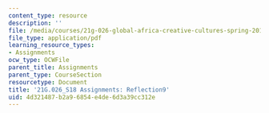 ```yaml
---
content_type: resource
description: ''
file: /media/courses/21g-026-global-africa-creative-cultures-spring-2018/4d321487b2a96854e4de6d3a39cc312e_MIT21G_026S18_Reflection_9.pdf
file_type: application/pdf
learning_resource_types:
- Assignments
ocw_type: OCWFile
parent_title: Assignments
parent_type: CourseSection
resourcetype: Document
title: '21G.026_S18 Assignments: Reflection9'
uid: 4d321487-b2a9-6854-e4de-6d3a39cc312e
---
```

